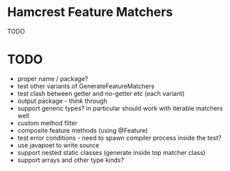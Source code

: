 # Hamcrest Feature Matchers

TODO

# TODO

* proper name / package?
* test other variants of GenerateFeatureMatchers
* test clash between getter and no-getter etc (each variant)
* output package - think through
* support generic types? in particular should work with iterable matchers well
* custom method filter
* composite feature methods (using @Feature)
* test error conditions - need to spawn compiler process inside the test?
* use javapoet to write source
* support nested static classes (generate inside top matcher class)
* support arrays and other type kinds?    
     